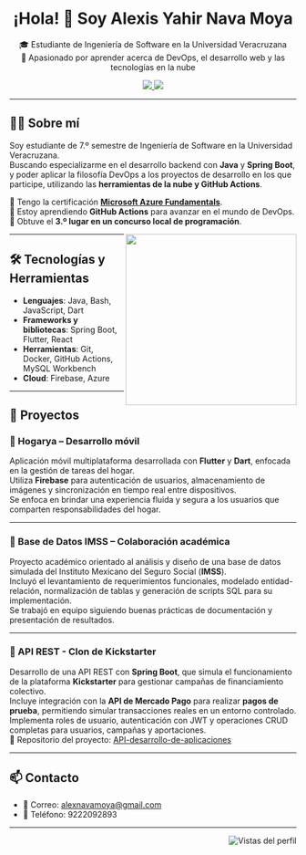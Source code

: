 <h1 align="center">¡Hola! 👋 Soy Alexis Yahir Nava Moya</h1>

<p align="center">
🎓 Estudiante de Ingeniería de Software en la Universidad Veracruzana  
<br/>
🚀 Apasionado por aprender acerca de DevOps, el desarrollo web y las tecnologías en la nube  
</p>

<p align="center">
  <a href="https://www.linkedin.com/in/alexis-yahir-nava-moya-85442b302" target="_blank">
    <img src="https://img.shields.io/badge/LinkedIn-Perfil-blue?style=for-the-badge&logo=linkedin"/>
  </a>
  <a href="https://github.com/alexnama759" target="_blank">
    <img src="https://img.shields.io/badge/GitHub-alexnama759-000?style=for-the-badge&logo=github"/>
  </a>
</p>

---

## 👨‍💻 Sobre mí

Soy estudiante de 7.º semestre de Ingeniería de Software en la Universidad Veracruzana.  
Buscando especializarme en el desarrollo backend con **Java** y **Spring Boot**, y poder aplicar la filosofía DevOps a los proyectos de desarrollo en los que participe, utilizando las **herramientas de la nube y GitHub Actions**.

🔹 Tengo la certificación <a href="https://learn.microsoft.com/api/credentials/share/es-es/Alexynm/50CC1C26B474C542?sharingId=278A322C8DFB9A18" target="_blank"><strong>Microsoft Azure Fundamentals</strong></a>.  
🔹 Estoy aprendiendo **GitHub Actions** para avanzar en el mundo de DevOps.  
🔹 Obtuve el **3.º lugar en un concurso local de programación**.

<img align="right" src="https://cdn.dribbble.com/users/1162077/screenshots/3848914/media/320984a1a5a2e0798c5d7f4d99c794d5.gif" width="300"/>

---

## 🛠 Tecnologías y Herramientas

- **Lenguajes**: Java, Bash, JavaScript, Dart  
- **Frameworks y bibliotecas**: Spring Boot, Flutter, React  
- **Herramientas**: Git, Docker, GitHub Actions, MySQL Workbench  
- **Cloud**: Firebase, Azure

---

## 📁 Proyectos

### 📱 Hogarya – Desarrollo móvil  
Aplicación móvil multiplataforma desarrollada con **Flutter** y **Dart**, enfocada en la gestión de tareas del hogar.  
Utiliza **Firebase** para autenticación de usuarios, almacenamiento de imágenes y sincronización en tiempo real entre dispositivos.  
Se enfoca en brindar una experiencia fluida y segura a los usuarios que comparten responsabilidades del hogar.

---

### 🏥 Base de Datos IMSS – Colaboración académica  
Proyecto académico orientado al análisis y diseño de una base de datos simulada del Instituto Mexicano del Seguro Social (**IMSS**).  
Incluyó el levantamiento de requerimientos funcionales, modelado entidad-relación, normalización de tablas y generación de scripts SQL para su implementación.  
Se trabajó en equipo siguiendo buenas prácticas de documentación y presentación de resultados.

---

### 🧪 API REST - Clon de Kickstarter  
Desarrollo de una API REST con **Spring Boot**, que simula el funcionamiento de la plataforma **Kickstarter** para gestionar campañas de financiamiento colectivo.  
Incluye integración con la **API de Mercado Pago** para realizar **pagos de prueba**, permitiendo simular transacciones reales en un entorno controlado.  
Implementa roles de usuario, autenticación con JWT y operaciones CRUD completas para usuarios, campañas y aportaciones.  
🔗 Repositorio del proyecto: [API-desarrollo-de-aplicaciones](https://github.com/alexnama759/API-desarrollo-de-aplicaciones)

---

## 📫 Contacto

- 📧 Correo: alexnavamoya@gmail.com  
- 📱 Teléfono: 9222092893  

---

<!-- Badge de vistas opcional -->
<p align="right">
  <img src="https://komarev.com/ghpvc/?username=alexnama759&style=flat-square&color=blue" alt="Vistas del perfil"/>
</p>

